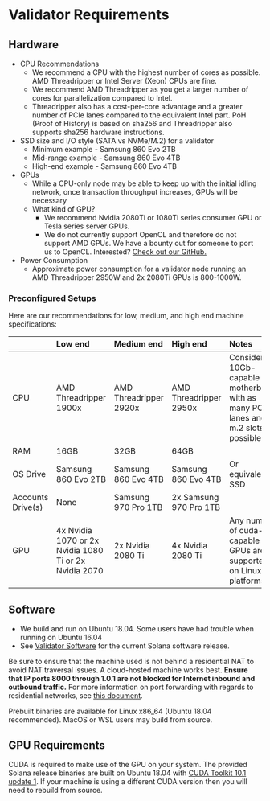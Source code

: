 # Validator Requirements

## Hardware

* CPU Recommendations
  * We recommend a CPU with the highest number of cores as possible. AMD Threadripper or Intel Server \(Xeon\) CPUs are fine.
  * We recommend AMD Threadripper as you get a larger number of cores for parallelization compared to Intel.
  * Threadripper also has a cost-per-core advantage and a greater number of PCIe lanes compared to the equivalent Intel part. PoH \(Proof of History\) is based on sha256 and Threadripper also supports sha256 hardware instructions.
* SSD size and I/O style \(SATA vs NVMe/M.2\) for a validator
  * Minimum example - Samsung 860 Evo 2TB
  * Mid-range example - Samsung 860 Evo 4TB
  * High-end example - Samsung 860 Evo 4TB
* GPUs
  * While a CPU-only node may be able to keep up with the initial idling network, once transaction throughput increases, GPUs will be necessary
  * What kind of GPU?
    * We recommend Nvidia 2080Ti or 1080Ti series consumer GPU or Tesla series server GPUs.
    * We do not currently support OpenCL and therefore do not support AMD GPUs. We have a bounty out for someone to port us to OpenCL. Interested? [Check out our GitHub.](https://github.com/solana-labs/solana)
* Power Consumption
  * Approximate power consumption for a validator node running an AMD Threadripper 2950W and 2x 2080Ti GPUs is 800-1000W.

### Preconfigured Setups

Here are our recommendations for low, medium, and high end machine specifications:

|  | Low end | Medium end | High end | Notes |
| :--- | :--- | :--- | :--- | :--- |
| CPU | AMD Threadripper 1900x | AMD Threadripper 2920x | AMD Threadripper 2950x | Consider a 10Gb-capable motherboard with as many PCIe lanes and m.2 slots as possible. |
| RAM | 16GB | 32GB | 64GB |  |
| OS Drive | Samsung 860 Evo 2TB | Samsung 860 Evo 4TB | Samsung 860 Evo 4TB | Or equivalent SSD |
| Accounts Drive\(s\) | None | Samsung 970 Pro 1TB | 2x Samsung 970 Pro 1TB |  |
| GPU | 4x Nvidia 1070 or 2x Nvidia 1080 Ti or 2x Nvidia 2070 | 2x Nvidia 2080 Ti | 4x Nvidia 2080 Ti | Any number of cuda-capable GPUs are supported on Linux platforms. |

## Software

* We build and run on Ubuntu 18.04.  Some users have had trouble when running on Ubuntu 16.04
* See [Validator Software](validator-software.md) for the current Solana software release.

Be sure to ensure that the machine used is not behind a residential NAT to avoid
NAT traversal issues. A cloud-hosted machine works best. **Ensure that IP ports 8000 through 1.0.1 are not blocked for Internet inbound and outbound traffic.**
For more information on port forwarding with regards to residential networks,
see [this document](http://www.mcs.sdsmt.edu/lpyeatt/courses/314/PortForwardingSetup.pdf).

Prebuilt binaries are available for Linux x86\_64 \(Ubuntu 18.04 recommended\).
MacOS or WSL users may build from source.

## GPU Requirements

CUDA is required to make use of the GPU on your system. The provided Solana
release binaries are built on Ubuntu 18.04 with [CUDA Toolkit 10.1 update 1](https://developer.nvidia.com/cuda-toolkit-archive). If your machine is using
a different CUDA version then you will need to rebuild from source.

